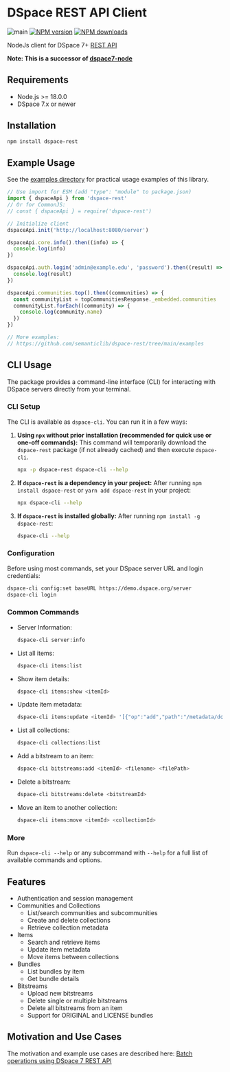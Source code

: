 # DSpace REST API Client

![main](https://github.com/semanticlib/dspace-rest/actions/workflows/node.js.yml/badge.svg)
[![NPM version](https://img.shields.io/npm/v/dspace-rest.svg)](https://npmjs.org/package/dspace-rest)
[![NPM downloads](https://img.shields.io/npm/dm/dspace-rest.svg)](https://npmjs.org/package/dspace-rest)

NodeJs client for DSpace 7+ [REST API](https://github.com/DSpace/RestContract)

**Note: This is a successor of [dspace7-node](https://github.com/semanticlib/dspace7-node)**

## Requirements

- Node.js >= 18.0.0
- DSpace 7.x or newer

## Installation

```bash
npm install dspace-rest
```

## Example Usage

See the [examples directory](https://github.com/semanticlib/dspace-rest/tree/main/examples) for practical usage examples of this library.

```typescript
// Use import for ESM (add "type": "module" to package.json)
import { dspaceApi } from 'dspace-rest'
// Or for CommonJS:
// const { dspaceApi } = require('dspace-rest')

// Initialize client
dspaceApi.init('http://localhost:8080/server')

dspaceApi.core.info().then((info) => {
  console.log(info)
})

dspaceApi.auth.login('admin@example.edu', 'password').then((result) => {
  console.log(result)
})

dspaceApi.communities.top().then((communities) => {
  const communityList = topCommunitiesResponse._embedded.communities
  communityList.forEach((community) => {
    console.log(community.name)
  })
})

// More examples:
// https://github.com/semanticlib/dspace-rest/tree/main/examples
```

## CLI Usage

The package provides a command-line interface (CLI) for interacting with DSpace servers directly from your terminal.

### CLI Setup

The CLI is available as `dspace-cli`. You can run it in a few ways:

1.  **Using `npx` without prior installation (recommended for quick use or one-off commands):**
    This command will temporarily download the `dspace-rest` package (if not already cached) and then execute `dspace-cli`.
    ```bash
    npx -p dspace-rest dspace-cli --help
    ```

2.  **If `dspace-rest` is a dependency in your project:**
    After running `npm install dspace-rest` or `yarn add dspace-rest` in your project:
    ```bash
    npx dspace-cli --help
    ```

3.  **If `dspace-rest` is installed globally:**
    After running `npm install -g dspace-rest`:
    ```bash
    dspace-cli --help
    ```

### Configuration

Before using most commands, set your DSpace server URL and login credentials:

```bash
dspace-cli config:set baseURL https://demo.dspace.org/server
dspace-cli login
```

### Common Commands

- Server Information:
  ```bash
  dspace-cli server:info
  ```
- List all items:
  ```bash
  dspace-cli items:list
  ```
- Show item details:
  ```bash
  dspace-cli items:show <itemId>
  ```
- Update item metadata:
  ```bash
  dspace-cli items:update <itemId> '[{"op":"add","path":"/metadata/dc.title","value":[{"value":"New Title"}]}]'
  ```
- List all collections:
  ```bash
  dspace-cli collections:list
  ```
- Add a bitstream to an item:
  ```bash
  dspace-cli bitstreams:add <itemId> <filename> <filePath>
  ```
- Delete a bitstream:
  ```bash
  dspace-cli bitstreams:delete <bitstreamId>
  ```
- Move an item to another collection:
  ```bash
  dspace-cli items:move <itemId> <collectionId>
  ```

### More

Run `dspace-cli --help` or any subcommand with `--help` for a full list of available commands and options.

## Features

- Authentication and session management
- Communities and Collections
  - List/search communities and subcommunities
  - Create and delete collections
  - Retrieve collection metadata
- Items
  - Search and retrieve items
  - Update item metadata
  - Move items between collections
- Bundles
  - List bundles by item
  - Get bundle details
- Bitstreams
  - Upload new bitstreams
  - Delete single or multiple bitstreams
  - Delete all bitstreams from an item
  - Support for ORIGINAL and LICENSE bundles

## Motivation and Use Cases

The motivation and example use cases are described here:
[Batch operations using DSpace 7 REST API](https://www.semanticconsulting.com/blog/batch-operations-using-dspace-7-rest-api)
